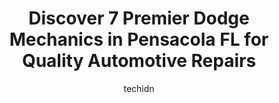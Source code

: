 ---
layout: ampstory
image: https://images.unsplash.com/photo-1568738836391-d15d766832ad?ixlib=rb-4.0.3&ixid=MnwxMjA3fDB8MHxwaG90by1wYWdlfHx8fGVufDB8fHx8&auto=format&fit=crop&w=640&h=853&q=80
author: techidn
featured: false
description: Experience the excellence of automotive service by visiting the 7 best Dodge Mechanic in Pensacola  FL, USA. With their expertise, attention to detail, and commitment to customer satisfactio
title: Discover 7 Premier Dodge Mechanics in Pensacola  FL for Quality Automotive Repairs
cover:
   title: Discover 7 Premier Dodge Mechanics in Pensacola  FL for Quality Automotive Repairs
   subtitle: Rickpate
   background: https://images.unsplash.com/photo-1568738836391-d15d766832ad?ixlib=rb-4.0.3&ixid=MnwxMjA3fDB8MHxwaG90by1wYWdlfHx8fGVufDB8fHx8&auto=format&fit=crop&w=640&h=853&q=80

pages: 
 - layout: thirds
   top: <h1>#1 East Hill Automotive Center</h1>
   bottom: "<p>Had my vehicle with them three separate times for the same issue. Was way overcharged on each instance, first stating that they would make it right, but then charged me e</p>"
   background: https://www.knot35.com/toplist/wp-content/uploads/2023/06/best-dodge-mechanic-1-in-pensacola-fl-1685831904.jpeg
   backgroundblur: true
 - layout: thirds
   top: <h1>#2 East Hill Automotive Center (Airport)</h1>
   bottom: "<p>420 Airport Blvd, Pensacola, FL 32503, United States</p>"
   background: https://www.knot35.com/toplist/wp-content/uploads/2023/06/best-dodge-mechanic-2-in-pensacola-fl-1685831905.jpeg
   cta:
      link: https://www.knot35.com/toplist/discover-7-premier-dodge-mechanics-in-pensacola-fl-for-quality-automotive-repairs/
      text: Discover 7 Premier Dodge Mechanics in Pensacola  FL for Quality Automotive Repairs
 - layout: thirds
   top: <h1>#3 Runway Imports Inc</h1>
   bottom: "<p>6606 N 9th Ave, Pensacola, FL 32504, United States</p>"
   background: https://www.knot35.com/toplist/wp-content/uploads/2023/06/best-dodge-mechanic-3-in-pensacola-fl-1685831905.jpeg
   cta:
      link: https://www.knot35.com/toplist/discover-7-premier-dodge-mechanics-in-pensacola-fl-for-quality-automotive-repairs/
      text: Discover 7 Premier Dodge Mechanics in Pensacola  FL for Quality Automotive Repairs
 - layout: thirds
   top: <h1>#4 Bob Coles Automotive</h1>
   bottom: "<p>5868 McAllister Ave, Pensacola, FL 32504, United States</p>"
   background: https://images.unsplash.com/photo-1533735380053-eb8d0759b24a?ixlib=rb-4.0.3&ixid=MnwxMjA3fDB8MHxwaG90by1wYWdlfHx8fGVufDB8fHx8&auto=format&fit=crop&w=640&h=853&q=80
   cta:
      link: https://www.knot35.com/toplist/discover-7-premier-dodge-mechanics-in-pensacola-fl-for-quality-automotive-repairs/
      text: Discover 7 Premier Dodge Mechanics in Pensacola  FL for Quality Automotive Repairs
 - layout: thirds
   top: <h1>#5 Balkum Automotive</h1>
   bottom: "<p>3619 W Fairfield Dr, Pensacola, FL 32505, United States</p>"
   background: https://images.unsplash.com/photo-1546497974-b213c9efb599?ixlib=rb-4.0.3&ixid=MnwxMjA3fDB8MHxwaG90by1wYWdlfHx8fGVufDB8fHx8&auto=format&fit=crop&w=640&h=853&q=80
   cta:
      link: https://www.knot35.com/toplist/discover-7-premier-dodge-mechanics-in-pensacola-fl-for-quality-automotive-repairs/
      text: Discover 7 Premier Dodge Mechanics in Pensacola  FL for Quality Automotive Repairs
 - layout: thirds
   top: <h1>#6 FAST Automotive</h1>
   bottom: "<p>3830 Liggett St, Pensacola, FL 32505, United States</p>"
   background: https://images.unsplash.com/photo-1531169509526-f8f1fdaa4a67?ixlib=rb-4.0.3&ixid=MnwxMjA3fDB8MHxwaG90by1wYWdlfHx8fGVufDB8fHx8&auto=format&fit=crop&w=640&h=853&q=80
   cta:
      link: https://www.knot35.com/toplist/discover-7-premier-dodge-mechanics-in-pensacola-fl-for-quality-automotive-repairs/
      text: Discover 7 Premier Dodge Mechanics in Pensacola  FL for Quality Automotive Repairs
 - layout: thirds
   top: <h1>#7 Cannon Automotive</h1>
   bottom: "<p>1501 N Palafox St, Pensacola, FL 32501, United States</p>"
   background: https://images.unsplash.com/photo-1615749413727-825b59a857b5?ixlib=rb-4.0.3&ixid=MnwxMjA3fDB8MHxwaG90by1wYWdlfHx8fGVufDB8fHx8&auto=format&fit=crop&w=640&h=853&q=80
   cta:
      link: https://www.knot35.com/toplist/discover-7-premier-dodge-mechanics-in-pensacola-fl-for-quality-automotive-repairs/
      text: Discover 7 Premier Dodge Mechanics in Pensacola  FL for Quality Automotive Repairs
 - layout: thirds
   middle: Continue reading...
   background: https://images.unsplash.com/photo-1608501821300-4f99e58bba77?ixlib=rb-4.0.3&ixid=MnwxMjA3fDB8MHxwaG90by1wYWdlfHx8fGVufDB8fHx8&auto=format&fit=crop&w=640&h=853&q=80
   cta:
      link: https://www.knot35.com/toplist/discover-7-premier-dodge-mechanics-in-pensacola-fl-for-quality-automotive-repairs/
      text: Discover 7 Premier Dodge Mechanics in Pensacola  FL for Quality Automotive Repairs
      
---